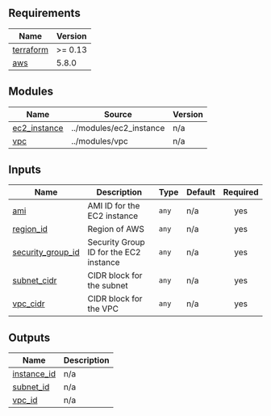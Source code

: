 <!-- BEGIN_TF_DOCS -->
## Requirements

| Name | Version |
|------|---------|
| <a name="requirement_terraform"></a> [terraform](#requirement\_terraform) | >= 0.13 |
| <a name="requirement_aws"></a> [aws](#requirement\_aws) | 5.8.0 |

## Modules

| Name | Source | Version |
|------|--------|---------|
| <a name="module_ec2_instance"></a> [ec2\_instance](#module\_ec2\_instance) | ../modules/ec2_instance | n/a |
| <a name="module_vpc"></a> [vpc](#module\_vpc) | ../modules/vpc | n/a |

## Inputs

| Name | Description | Type | Default | Required |
|------|-------------|------|---------|:--------:|
| <a name="input_ami"></a> [ami](#input\_ami) | AMI ID for the EC2 instance | `any` | n/a | yes |
| <a name="input_region_id"></a> [region\_id](#input\_region\_id) | Region of AWS | `any` | n/a | yes |
| <a name="input_security_group_id"></a> [security\_group\_id](#input\_security\_group\_id) | Security Group ID for the EC2 instance | `any` | n/a | yes |
| <a name="input_subnet_cidr"></a> [subnet\_cidr](#input\_subnet\_cidr) | CIDR block for the subnet | `any` | n/a | yes |
| <a name="input_vpc_cidr"></a> [vpc\_cidr](#input\_vpc\_cidr) | CIDR block for the VPC | `any` | n/a | yes |

## Outputs

| Name | Description |
|------|-------------|
| <a name="output_instance_id"></a> [instance\_id](#output\_instance\_id) | n/a |
| <a name="output_subnet_id"></a> [subnet\_id](#output\_subnet\_id) | n/a |
| <a name="output_vpc_id"></a> [vpc\_id](#output\_vpc\_id) | n/a |
<!-- END_TF_DOCS -->